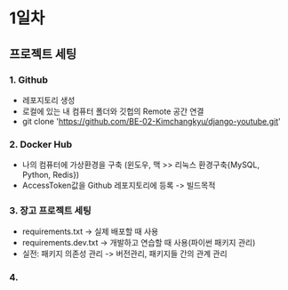 # 1일차
## 프로젝트 세팅

### 1. Github
- 레포지토리 생성
- 로컬에 있는 내 컴퓨터 폴더와 깃헙의 Remote 공간 연결
- git clone 'https://github.com/BE-02-Kimchangkyu/django-youtube.git'

### 2. Docker Hub
- 나의 컴퓨터에 가상환경을 구축 (윈도우, 맥  >> 리눅스 환경구축{MySQL, Python, Redis})
- AccessToken값을 Github 레포지토리에 등록 -> 빌드목적

### 3. 장고 프로젝트 세팅
- requirements.txt  ->  실제 배포할 때 사용
- requirements.dev.txt  -> 개발하고 연습할 때 사용(파이썬 패키지 관리)
- 실전: 패키지 의존성 관리 -> 버전관리, 패키지들 간의 관계 관리

### 4.
